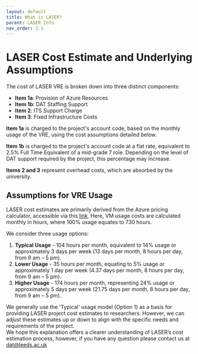 ```yaml
---
layout: default
title: What is LASER?
parent: LASER Info
nav_order: 2.1
---
```


# LASER Cost Estimate and Underlying Assumptions

The cost of LASER VRE is broken down into three distinct components:

- **Item 1a**: Provision of Azure Resources
- **Item 1b**: DAT Staffing Support
- **Item 2**: ITS Support Charge
- **Item 3**: Fixed Infrastructure Costs

**Item 1a** is charged to the project's account code, based on the monthly usage of the VRE, using the cost assumptions detailed below. 

**Item 1b** is charged to the project's account code at a flat rate, equivalent to 2.5% Full Time Equivalent of a mid-grade 7 role. Depending on the level of DAT support required by the project, this percentage may increase.

**Items 2 and 3** represent overhead costs, which are absorbed by the university.

## Assumptions for VRE Usage

LASER cost estimates are primarily derived from the Azure pricing calculator, accessible via this [link](https://azure.microsoft.com/en-gb/pricing/calculator/). Here, VM usage costs are calculated monthly in hours, where 100% usage equates to 730 hours. 

We consider three usage options:

1. **Typical Usage** - 104 hours per month, equivalent to 14% usage or approximately 3 days per week (13 days per month, 8 hours per day, from 9 am – 5 pm).
2. **Lower Usage** - 35 hours per month, equating to 5% usage or approximately 1 day per week (4.37 days per month, 8 hours per day, from 9 am – 5 pm).
3. **Higher Usage** - 174 hours per month, representing 24% usage or approximately 5 days per week (21.75 days per month, 8 hours per day, from 9 am – 5 pm).

We generally use the 'Typical' usage model (Option 1) as a basis for providing LASER project cost estimates to researchers. However, we can adjust these estimates up or down to align with the specific needs and requirements of the project.  
We hope this explanation offers a clearer understanding of LASER’s cost estimation process, however, if you have any question please contact us at dat@leeds.ac.uk
